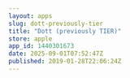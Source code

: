 ```yaml
---
layout: apps
slug: dott-previously-tier
title: "Dott (previously TIER)"
store: apple
app_id: 1440301673
date: 2025-09-01T07:52:47Z
published: 2019-01-28T22:06:24Z
---
```

